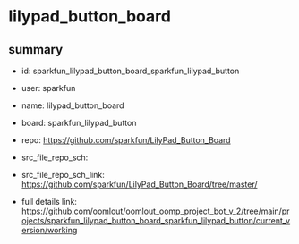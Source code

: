 # lilypad_button_board
 
## summary 
* id: sparkfun_lilypad_button_board_sparkfun_lilypad_button
* user: sparkfun
* name: lilypad_button_board
* board: sparkfun_lilypad_button
* repo: https://github.com/sparkfun/LilyPad_Button_Board



* src_file_repo_sch: 
* src_file_repo_sch_link: https://github.com/sparkfun/LilyPad_Button_Board/tree/master/
* full details link: https://github.com/oomlout/oomlout_oomp_project_bot_v_2/tree/main/projects/sparkfun_lilypad_button_board_sparkfun_lilypad_button/current_version/working  







